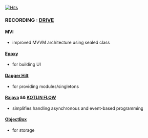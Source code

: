 [![Hits](https://hits.seeyoufarm.com/api/count/incr/badge.svg?url=https%3A%2F%2Fgithub.com%2Fjamesdeperio%2FGuidomia&count_bg=%2379C83D&title_bg=%23555555&icon=&icon_color=%23E7E7E7&title=VISITOR&edge_flat=false)](https://hits.seeyoufarm.com)

### RECORDING : [DRIVE](https://drive.google.com/file/d/1jEeETKmeD6CXh4O60DtA2XGRDS3rHkfT/view?usp=sharing)

#### MVI
- improved MVVM architecture using sealed class
#### [Epoxy](https://airbnb.io/projects/epoxy/) 
- for building UI
#### [Dagger Hilt](https://dagger.dev/hilt/)
- for providing modules/singletons
#### [Rxjava](https://reactivex.io/) && [KOTLIN FLOW](https://kotlinlang.org/api/kotlinx.coroutines/kotlinx-coroutines-core/kotlinx.coroutines.flow/-flow/)
- simplifies handling asynchronous and event-based programming
#### [ObjectBox](https://docs.objectbox.io/getting-started)
- for storage
  
